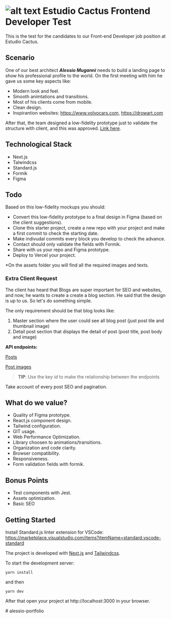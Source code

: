 # ![alt text](docs/logo.png "Title") Estudio Cactus Frontend Developer Test

This is the test for the candidates to our Front-end Developer job position at Estudio Cactus.

## Scenario

One of our best architect ***Alessio Muganni*** needs to build a landing page to show his professional profile to the world. On the first meeting with him he gave us some key aspects like:

- Modern look and feel.
- Smooth animtations and transitions.
- Most of his clients come from mobile.
- Clean design.
- Inspirantion websites: https://www.volvocars.com, https://drowart.com

After that, the team designed a low-fidelity prototype just to validate the structure with client, and this was approved. [Link here](docs/low-fidelity.pdf).



## Technological Stack

- Next.js
- Talwindcss
- Standard.js
- Formik
- Figma



## Todo

Based on this low-fidelity mockups you should:

- Convert this low-fidelity prototype to a final design in Figma (based on the client suggestions).
- Clone this starter project, create a new repo with your project and make a first commit to check the starting date.
- Make indivudal commits every block you develop to check the advance.
- Contact should only validate the fields with Formik.
- Share with us your repo and Figma prototype.
- Deploy to Vercel your project.

*On the assets folder you will find all the required images and texts.



### Extra Client Request

The client has heard that Blogs are super important for SEO and websites, and now, he wants to create a create a blog section. He said that the design is up to us. So let's do something simple.

The only requirement should be that blog looks like:

1. Master section where the user could see all blog post (just post tile and thumbnail image)
2. Detail post section that displays the detail of post (post title, post body and image)



**API endpoints:**

[Posts](https://jsonplaceholder.typicode.com/posts)

[Post images](https://jsonplaceholder.typicode.com/photos)

> **TIP**: Use the key *id* to make the relationship between the endpoints



Take account of every post SEO and pagination.



## What do we value?

- Quality of Figma prototype.
- React.js component design.
- Tailwind configuration.
- GIT usage.
- Web Performance Optimization.
- Library choosen to animations/transitions.
- Organization and code clarity.
- Browser compatibility.
- Responsiveness.
- Form validation fields with formik.



## Bonus Points

- Test components with Jest.
- Assets optimization.
- Basic SEO



## Getting Started

Install Standard.js linter extension for VSCode: https://marketplace.visualstudio.com/items?itemName=standard.vscode-standard

The project is developed with [Next.js](https://nextjs.org/docs/getting-started) and [Tailwindcss](https://tailwindcss.com/docs). 

To start the development server:

`yarn install`

and then

`yarn dev`

After that open your project at http://localhost:3000 in your browser.




#   a l e s s i o - p o r t f o l i o  
 